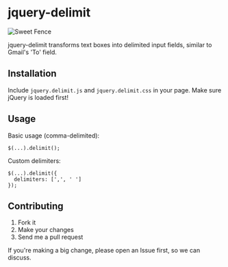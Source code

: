 # jquery-delimit

![Sweet Fence](http://www.agfencesolutions.com/wp-content/uploads/2013/01/pageimg1.jpg)

jquery-delimit transforms text boxes into delimited input fields, similar to
Gmail's 'To' field.

## Installation

Include `jquery.delimit.js` and `jquery.delimit.css` in your page. Make sure
jQuery is loaded first!

## Usage

Basic usage (comma-delimited):

    $(...).delimit();

Custom delimiters:

    $(...).delimit({
      delimiters: [',', ' ']
    });

## Contributing

1. Fork it
2. Make your changes
3. Send me a pull request

If you're making a big change, please open an Issue first, so we can discuss.
